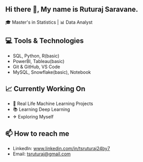 ## Hi there 👋, My name is Ruturaj Saravane.

🎓 Master's in Statistics | 📊 Data Analyst

## 💻 Tools & Technologies
- SQL, Python, R(basic)
- PowerBI, Tableau(basic)
- Git & GitHub, VS Code
- MySQL, Snowflake(basic), Notebook

## 📈 Currently Working On
- 🏡 Real Life Machine Learning Projects
- 📚 Learning Deep Learning
- ✈ Exploring Myself

## 📫 How to reach me
- LinkedIn: www.linkedin.com/in/tsruturaj24by7
- Email: tsruturaj@gmail.com
